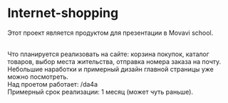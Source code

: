 # Internet-shopping
<p>Этот проект является продуктом для презентации в Movavi school.</p>
<br>Что планируется реализовать на сайте: корзина покупок, каталог товаров, выбор места жительства, отправка номера заказа на почту.
<br>Небольшие наработки и примерный дизайн главной страницы уже можно посмотреть.
<br>Над проетом работает: /da4a
<br>Примерный срок реализации: 1 месяц (может чуть раньше).
<style>
    
</style>